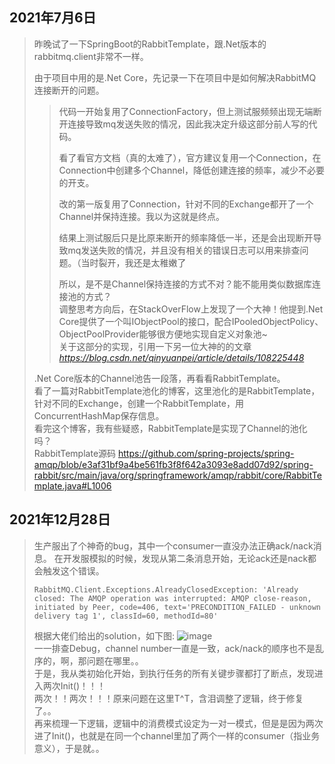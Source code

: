 ## 2021年7月6日
> 昨晚试了一下SpringBoot的RabbitTemplate，跟.Net版本的rabbitmq.client非常不一样。  
> 
> 由于项目中用的是.Net Core，先记录一下在项目中是如何解决RabbitMQ连接断开的问题。  
>> 代码一开始复用了ConnectionFactory，但上测试服频频出现无端断开连接导致mq发送失败的情况，因此我决定升级这部分前人写的代码。  
>> 
>> 看了看官方文档（真的太难了），官方建议复用一个Connection，在Connection中创建多个Channel，降低创建连接的频率，减少不必要的开支。  
>> 
>> 改的第一版复用了Connection，针对不同的Exchange都开了一个Channel并保持连接。我以为这就是终点。  
>> 
>> 结果上测试服后只是比原来断开的频率降低一半，还是会出现断开导致mq发送失败的情况，并且没有相关的错误日志可以用来排查问题。（当时裂开，我还是太稚嫩了  
>> 
>> 所以，是不是Channel保持连接的方式不对？能不能用类似数据库连接池的方式？  
>> 调整思考方向后，在StackOverFlow上发现了一个大神！他提到.Net Core提供了一个叫IObjectPool的接口，配合IPooledObjectPolicy、ObjectPoolProvider能够很方便地实现自定义对象池~  
>> 关于这部分的实现，引用一下另一位大神的的文章 _https://blog.csdn.net/qinyuanpei/article/details/108225448_
>
> .Net Core版本的Channel池告一段落，再看看RabbitTemplate。  
> 看了一篇对RabbitTemplate池化的博客，这里池化的是RabbitTemplate，针对不同的Exchange，创建一个RabbitTemplate，用ConcurrentHashMap保存信息。  
> 看完这个博客，我有些疑惑，RabbitTemplate是实现了Channel的池化吗？  
> RabbitTemplate源码 https://github.com/spring-projects/spring-amqp/blob/e3af31bf9a4be561fb3f8f642a3093e8add07d92/spring-rabbit/src/main/java/org/springframework/amqp/rabbit/core/RabbitTemplate.java#L1006

## 2021年12月28日
> 生产服出了个神奇的bug，其中一个consumer一直没办法正确ack/nack消息。
> 在开发服模拟的时候，发现从第二条消息开始，无论ack还是nack都会触发这个错误。
> ```
> RabbitMQ.Client.Exceptions.AlreadyClosedException: 'Already closed: The AMQP operation was interrupted: AMQP close-reason, initiated by Peer, code=406, text='PRECONDITION_FAILED - unknown delivery tag 1', classId=60, methodId=80'
> ```
> 根据大佬们给出的solution，如下图:
> ![image](https://user-images.githubusercontent.com/43370259/147526688-9771a499-8240-4bad-a322-1b6bacd1ec93.png)  
> 一一排查Debug，channel number一直是一致，ack/nack的顺序也不是乱序的，啊，那问题在哪里。。  
> 于是，我从类初始化开始，到执行任务的所有关键步骤都打了断点，发现进入两次Init()！！！  
> 两次！！两次！！！原来问题在这里T^T，含泪调整了逻辑，终于修复了。。  
> 再来梳理一下逻辑，逻辑中的消费模式设定为一对一模式，但是是因为两次进了Init()，也就是在同一个channel里加了两个一样的consumer（指业务意义），于是就。。  
